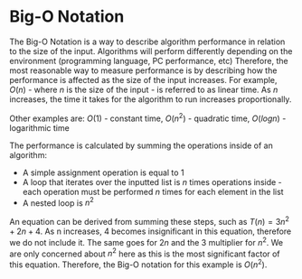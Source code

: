 # Big-O Notation

The Big-O Notation is a way to describe algorithm performance in relation to the size of the input. Algorithms will perform differently depending on the environment (programming language, PC performance, etc) Therefore, the most reasonable way to measure performance is by describing how the performance is affected as the size of the input increases. For example, $O(n)$ - where $n$ is the size of the input - is referred to as linear time. As $n$ increases, the time it takes for the algorithm to run increases proportionally. 

Other examples are: $O(1)$ - constant time, $O(n^2)$ - quadratic time, $O(log n)$ - logarithmic time

The performance is calculated by summing the operations inside of an algorithm:

- A simple assignment operation is equal to $1$
- A loop that iterates over the inputted list is $n$ times operations inside - each operation must be performed $n$ times for each element in the list
- A nested loop is $n^2$

An equation can be derived from summing these steps, such as $T(n) = 3n^2 + 2n + 4$. As n increases, $4$ becomes insignificant in this equation, therefore we do not include it. The same goes for $2n$ and the $3$ multiplier for $n^2$. We are only concerned about $n^2$ here as this is the most significant factor of this equation. Therefore, the Big-O notation for this example is $O(n^2)$.